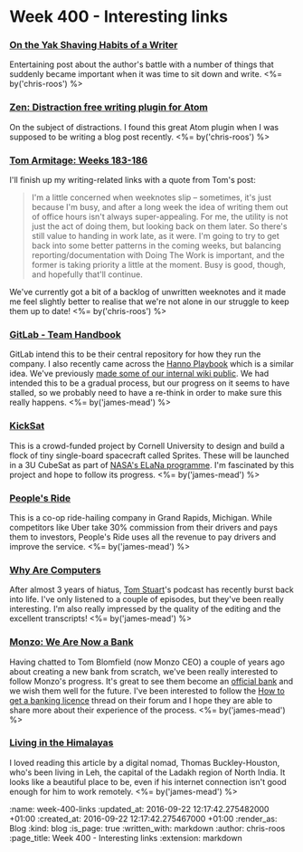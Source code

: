 Week 400 - Interesting links
============================

### [On the Yak Shaving Habits of a Writer](https://blog.lmorchard.com/2016/08/31/yak-shaving-habits/)

Entertaining post about the author's battle with a number of things that suddenly became important when it was time to sit down and write. <%= by('chris-roos') %>

### [Zen: Distraction free writing plugin for Atom](https://atom.io/packages/Zen)

On the subject of distractions. I found this great Atom plugin when I was supposed to be writing a blog post recently. <%= by('chris-roos') %>

### [Tom Armitage: Weeks 183-186](http://tomarmitage.com/2016/07/25/worknotes-weeks-183-186/)

I'll finish up my writing-related links with a quote from Tom's post:

> I'm a little concerned when weeknotes slip – sometimes, it's just because I'm busy, and after a long week the idea of writing them out of office hours isn't always super-appealing. For me, the utility is not just the act of doing them, but looking back on them later. So there's still value to handing in work late, as it were. I'm going to try to get back into some better patterns in the coming weeks, but balancing reporting/documentation with Doing The Work is important, and the former is taking priority a little at the moment. Busy is good, though, and hopefully that'll continue.

We've currently got a bit of a backlog of unwritten weeknotes and it made me feel slightly better to realise that we're not alone in our struggle to keep them up to date! <%= by('chris-roos') %>

### [GitLab - Team Handbook](https://about.gitlab.com/handbook/)

GitLab intend this to be their central repository for how they run the company. I also recently came across the [Hanno Playbook][] which is a similar idea. We've previously [made some of our internal wiki public][making-wiki-pages-public]. We had intended this to be a gradual process, but our progress on it seems to have stalled, so we probably need to have a re-think in order to make sure this really happens. <%= by('james-mead') %>

[Hanno Playbook]: http://playbook.hanno.co/
[making-wiki-pages-public]: https://github.com/freerange/site/compare/1f846590a7c3295e6df8aa34d38b31f4aed9079e...094d9e444b532d308c0ed76f0e98b67715c7f0d3

### [KickSat](http://kicksat.github.io/)

This is a crowd-funded project by Cornell University to design and build a flock of tiny single-board spacecraft called Sprites. These will be launched in a 3U CubeSat as part of [NASA's ELaNa programme][elana-programme]. I'm fascinated by this project and hope to follow its progress. <%= by('james-mead') %>

[elana-programme]: http://www.nasa.gov/home/hqnews/2012/feb/HQ_12-050_CubeSats.html

### [People's Ride](http://boingboing.net/2016/08/10/profile-of-peoples-ride-a-c.html)

This is a co-op ride-hailing company in Grand Rapids, Michigan. While competitors like Uber take 30% commission from their drivers and pays them to investors, People's Ride uses all the revenue to pay drivers and improve the service. <%= by('james-mead') %>

### [Why Are Computers](http://whyarecomputers.com/)

After almost 3 years of hiatus, [Tom Stuart][]'s podcast has recently burst back into life. I've only listened to a couple of episodes, but they've been really interesting. I'm also really impressed by the quality of the editing and the excellent transcripts! <%= by('james-mead') %>

[Tom Stuart]: http://codon.com/

### [Monzo: We Are Now a Bank](https://monzo.com/blog/2016/08/11/we-are-now-a-bank/)

Having chatted to Tom Blomfield (now Monzo CEO) a couple of years ago about creating a new bank from scratch, we've been really interested to follow Monzo's progress. It's great to see them become an [official bank][monzo-bank-on-fca] and we wish them well for the future. I've been interested to follow the [How to get a banking licence][how-to-get-a-banking-licence] thread on their forum and I hope they are able to share more about their experience of the process. <%= by('james-mead') %>

[monzo-bank-on-fca]: https://register.fca.org.uk/ShPo_FirmDetailsPage?id=001b000002syvKiAAI
[how-to-get-a-banking-licence]: https://community.monzo.com/t/how-to-get-a-banking-licence/35

### [Living in the Himalayas](http://tombh.co.uk/living-in-the-himalayas)

I loved reading this article by a digital nomad, Thomas Buckley-Houston, who's been living in Leh, the capital of the Ladakh region of North India. It looks like a beautiful place to be, even if his internet connection isn't good enough for him to work remotely. <%= by('james-mead') %>

:name: week-400-links
:updated_at: 2016-09-22 12:17:42.275482000 +01:00
:created_at: 2016-09-22 12:17:42.275467000 +01:00
:render_as: Blog
:kind: blog
:is_page: true
:written_with: markdown
:author: chris-roos
:page_title: Week 400 - Interesting links
:extension: markdown
